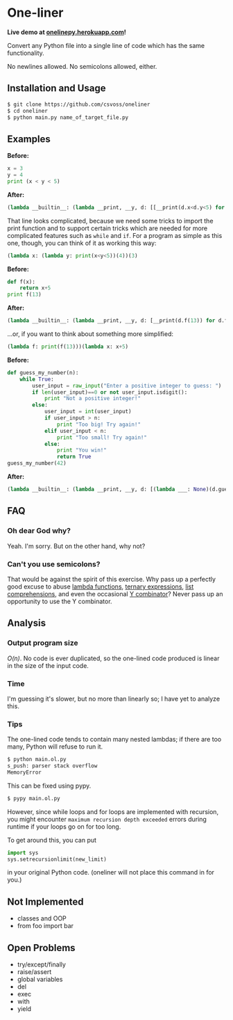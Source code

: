 One-liner
=========

**Live demo at [onelinepy.herokuapp.com](http://onelinepy.herokuapp.com/)!**

Convert any Python file into a single line of code which has the same functionality.

No newlines allowed. No semicolons allowed, either.

Installation and Usage
----------------------

```sh
$ git clone https://github.com/csvoss/oneliner
$ cd oneliner
$ python main.py name_of_target_file.py
```

Examples
--------

**Before:**

```python
x = 3
y = 4
print (x < y < 5)
```

**After:**

```python
(lambda __builtin__: (lambda __print, __y, d: [[__print(d.x<d.y<5) for d.y in [(4)]][0] for d.x in [(3)]][0])(__builtin__.__dict__['print'],(lambda f: (lambda x: x(x))(lambda y: f(lambda *args: y(y)(*args)))),type('StateDict',(),__builtin__.__dict__)()))(__import__('__builtin__'))
```

That line looks complicated, because we need some tricks to import the print function and to support certain tricks which are needed for more complicated features such as `while` and `if`. For a program as simple as this one, though, you can think of it as working this way:

```python
(lambda x: (lambda y: print(x<y<5))(4))(3)
```

**Before:**

```python
def f(x):
    return x+5
print f(13)
```

**After:**

```python
(lambda __builtin__: (lambda __print, __y, d: [__print(d.f(13)) for d.f in [(lambda x:[(d.x+5) for d.x in [(x)]][0])]][0])(__builtin__.__dict__['print'],(lambda f: (lambda x: x(x))(lambda y: f(lambda *args: y(y)(*args)))),type('StateDict',(),__builtin__.__dict__)()))(__import__('__builtin__'))
```

...or, if you want to think about something more simplified:

```python
(lambda f: print(f(13)))(lambda x: x+5)
```

**Before:**

```python
def guess_my_number(n):
    while True:
        user_input = raw_input("Enter a positive integer to guess: ")
        if len(user_input)==0 or not user_input.isdigit():
            print "Not a positive integer!"
        else:
            user_input = int(user_input)
            if user_input > n:
                print "Too big! Try again!"
            elif user_input < n:
                print "Too small! Try again!"
            else:
                print "You win!"
                return True
guess_my_number(42)
```

**After:**

```python
(lambda __builtin__: (lambda __print, __y, d: [(lambda ___: None)(d.guess_my_number(42)) for d.guess_my_number in [(lambda n:[(__y(lambda __this: (lambda d: (lambda __after: [(lambda __after: (lambda ___: __after(d))(__print('Not a positive integer!')) if (d.len(d.user_input)==0 or (not d.user_input.isdigit())) else [(lambda __after: (lambda ___: __after(d))(__print('Too big! Try again!')) if d.user_input>d.n else (lambda __after: (lambda ___: __after(d))(__print('Too small! Try again!')) if d.user_input<d.n else (lambda ___: d.True)(__print('You win!')))(lambda d: __after(d)))(lambda d: __after(d)) for d.user_input in [(d.int(d.user_input))]][0])(lambda d: __this(d)) for d.user_input in [(d.raw_input('Enter a positive integer to guess: '))]][0] if d.True else __after(d))(lambda d: None))))(d) for d.n in [(n)]][0])]][0])(__builtin__.__dict__['print'],(lambda f: (lambda x: x(x))(lambda y: f(lambda *args: y(y)(*args)))),type('StateDict',(),__builtin__.__dict__)()))(__import__('__builtin__'))
```

FAQ
---

### Oh dear God why?

Yeah. I'm sorry. But on the other hand, why not?

### Can't you use semicolons?

That would be against the spirit of this exercise. Why pass up a perfectly good excuse to abuse [lambda functions](https://docs.python.org/2/reference/expressions.html#lambda), [ternary expressions](https://docs.python.org/2/reference/expressions.html#conditional-expressions), [list comprehensions](https://docs.python.org/2/tutorial/datastructures.html#list-comprehensions), and even the occasional [Y combinator](http://en.wikipedia.org/wiki/Fixed-point_combinator#Y_combinator)? Never pass up an opportunity to use the Y combinator.

Analysis
--------
### Output program size

*O(n)*. No code is ever duplicated, so the one-lined code produced is linear in the size of the input code.

### Time

I'm guessing it's slower, but no more than linearly so; I have yet to analyze this.

### Tips

The one-lined code tends to contain many nested lambdas; if there are too many, Python will refuse to run it.

```sh
$ python main.ol.py
s_push: parser stack overflow
MemoryError
```

This can be fixed using pypy.

```sh
$ pypy main.ol.py
````

However, since while loops and for loops are implemented with recursion, you might encounter `maximum recursion depth exceeded` errors during runtime if your loops go on for too long.

To get around this, you can put

```python
import sys
sys.setrecursionlimit(new_limit)
```

in your original Python code. (oneliner will not place this command in for you.)


Not Implemented
---------------
* classes and OOP
* from foo import bar

Open Problems
-------------
* try/except/finally
* raise/assert
* global variables
* del
* exec
* with
* yield
